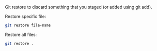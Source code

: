 Git restore to discard something that you staged (or added using git add). 

Restore specific file: 
```bash 
git restore file-name
```

Restore all files: 
```bash 
git restore .
```